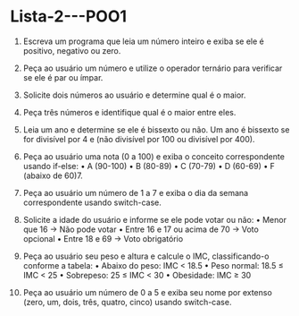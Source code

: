 # Lista-2---POO1

1. Escreva um programa que leia um número inteiro e exiba se ele é positivo, negativo ou zero. 

2. Peça ao usuário um número e utilize o operador ternário para verificar se ele é par ou ímpar. 

3. Solicite dois números ao usuário e determine qual é o maior. 

4. Peça três números e identifique qual é o maior entre eles. 

5. Leia um ano e determine se ele é bissexto ou não. Um ano é bissexto se for divisível por 4 e (não 
divisível por 100 ou divisível por 400). 

6. Peça ao usuário uma nota (0 a 100) e exiba o conceito correspondente usando if-else: 
• A (90-100) 
• B (80-89) 
• C (70-79) 
• D (60-69) 
• F (abaixo de 60)7. 

7. Peça ao usuário um número de 1 a 7 e exiba o dia da semana correspondente usando switch-case. 

8. Solicite a idade do usuário e informe se ele pode votar ou não: 
• Menor que 16 → Não pode votar 
• Entre 16 e 17 ou acima de 70 → Voto opcional 
• Entre 18 e 69 → Voto obrigatório 

9. Peça ao usuário seu peso e altura e calcule o IMC, classificando-o conforme a tabela: 
• Abaixo do peso: IMC < 18.5 
• Peso normal: 18.5 ≤ IMC < 25 
• Sobrepeso: 25 ≤ IMC < 30 
• Obesidade: IMC ≥ 30 

10. Peça ao usuário um número de 0 a 5 e exiba seu nome por extenso (zero, um, dois, três, quatro, cinco) 
usando switch-case.
